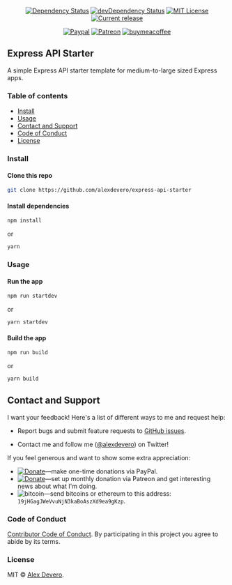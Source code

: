 <p align="center">
  <a href="https://david-dm.org/alexdevero/express-api-starter"><img alt="Dependency Status" src="https://david-dm.org/alexdevero/express-api-starter.svg?style=flat"></a>
  <a href="https://david-dm.org/alexdevero/express-api-starter?type=dev"><img alt="devDependency Status" src="https://david-dm.org/alexdevero/express-api-starter/dev-status.svg?style=flat"></a>
  <a href="http://opensource.org/licenses/MIT"><img alt="MIT License" src="https://img.shields.io/npm/l/express.svg"></a>
  <a href="https://github.com/alexdevero/express-api-starter/releases"><img alt="Current release" src="https://img.shields.io/github/release/alexdevero/express-api-starter.svg"></a>
</p>

<p align="center">
  <a href="https://paypal.me/alexdevero" rel="nofollow"><img src="https://img.shields.io/badge/Paypal-Donate-%2300457C.svg?logo=paypal&style=flat" alt="Paypal" data-canonical-src="https://img.shields.io/badge/Paypal-Donate-%2300457C.svg?logo=buy-me-a-coffee&style=flat" style="max-width:100%;"></a>
  <a href="https://patreon.com/alexdevero" rel="nofollow"><img src="https://camo.githubusercontent.com/c1eeb70a15e52f44437076a15999bb53101157f0/68747470733a2f2f696d672e736869656c64732e696f2f62616467652f50617472656f6e2d537570706f7274212d2532334639363835342e7376673f6c6f676f3d70617472656f6e267374796c653d666c6174" alt="Patreon" data-canonical-src="https://img.shields.io/badge/Patreon-Support!-%23F96854.svg?logo=patreon&amp;style=flat" style="max-width:100%;"></a>
  <a href="https://buymeacoffee.com/alexdevero" rel="nofollow"><img src="https://img.shields.io/badge/Coffee-Donate-%23FF813F.svg?logo=buy-me-a-coffee&style=flat" alt="buymeacoffee" data-canonical-src="https://img.shields.io/badge/Coffee-Donate-%23FF813F.svg?logo=buy-me-a-coffee&style=flat" style="max-width:100%;"></a>
</p>

## Express API Starter

A simple Express API starter template for medium-to-large sized Express apps.

### Table of contents

* [Install](#install)
* [Usage](#usage)
* [Contact and Support](#contact-and-support)
* [Code of Conduct](#code-of-conduct)
* [License](#license)

### Install

#### Clone this repo

```bash
git clone https://github.com/alexdevero/express-api-starter
```

#### Install dependencies

```bash
npm install
```

or

```bash
yarn
```

### Usage

#### Run the app

```bash
npm run startdev
```

or

```bash
yarn startdev
```

#### Build the app

```bash
npm run build
```

or

```bash
yarn build
```

<!-- #### Test the app

```bash
npm run start
```

or

```bash
yarn start
``` -->

## Contact and Support

I want your feedback! Here's a list of different ways to me and request help:
* Report bugs and submit feature requests to [GitHub issues](https://github.com/alexdevero/express-api-starter/issues).
<!-- * For private communications email me at foo@mail.com. -->
* Contact me and follow me ([@alexdevero](https://twitter.com/alexdevero)) on Twitter!

If you feel generous and want to show some extra appreciation:

- [![Donate](https://img.shields.io/badge/Donate-Paypal-brightgreen.svg?colorB=259cd2)](https://www.paypal.com/cgi-bin/webscr?cmd=_s-xclick&hosted_button_id=YKLGUUB34ASEL)—make one-time donations via PayPal.
- [![Donate](https://img.shields.io/badge/Donate-Patreon-brightgreen.svg?colorB=f86213)](https://www.patreon.com/alexdevero)—set up monthly donation via Patreon and get interesting news about what I'm doing.
- <img alt="bitcoin" src="https://img.shields.io/badge/Donate-Bitcoin-brightgreen.svg?colorB=fab915">—send bitcoins or ethereum to this address: `19jHGagJWeVvuNjN3kaBoAszXd9ea9gKzp`.

### Code of Conduct

[Contributor Code of Conduct](code-of-conduct.md). By participating in this project you agree to abide by its terms.

### License

MIT © [Alex Devero](https://alexdevero.com).
